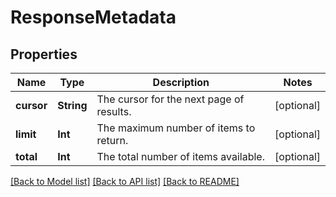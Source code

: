 # ResponseMetadata

## Properties
Name | Type | Description | Notes
------------ | ------------- | ------------- | -------------
**cursor** | **String** | The cursor for the next page of results. | [optional] 
**limit** | **Int** | The maximum number of items to return. | [optional] 
**total** | **Int** | The total number of items available. | [optional] 

[[Back to Model list]](../README.md#documentation-for-models) [[Back to API list]](../README.md#documentation-for-api-endpoints) [[Back to README]](../README.md)


